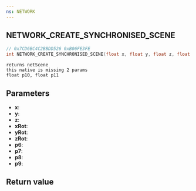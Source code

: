 ```yaml
---
ns: NETWORK
---
```

## NETWORK_CREATE_SYNCHRONISED_SCENE

```c
// 0x7CD6BC4C2BBDD526 0xB06FE3FE
int NETWORK_CREATE_SYNCHRONISED_SCENE(float x, float y, float z, float xRot, float yRot, float zRot, int p6, int p7, int p8, float p9);
```

```
returns netScene  
this native is missing 2 params  
float p10, float p11  
```

## Parameters
* **x**: 
* **y**: 
* **z**: 
* **xRot**: 
* **yRot**: 
* **zRot**: 
* **p6**: 
* **p7**: 
* **p8**: 
* **p9**: 

## Return value
